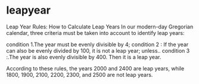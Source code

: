 # leapyear
Leap Year Rules: How to Calculate Leap Years
In our modern-day Gregorian calendar, three criteria must be taken into account to identify leap years:

condition 1.The year must be evenly divisible by 4;
condition 2 : If the year can also be evenly divided by 100, it is not a leap year;
unless..
condition 3 :.The year is also evenly divisible by 400. Then it is a leap year.

According to these rules, the years 2000 and 2400 are leap years,
while 1800, 1900, 2100, 2200, 2300, and 2500 are not leap years.
